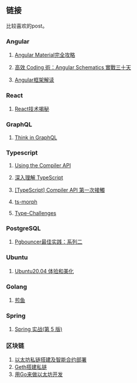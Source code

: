 ## 链接

比较喜欢的post。

### Angular

1. [Angular Material完全攻略](https://ithelp.ithome.com.tw/users/20020617/ironman/1263)

2. [高效 Coding 術：Angular Schematics 實戰三十天](https://ithelp.ithome.com.tw/users/20090728/ironman/2149)

3. [Angular框架解读](https://godbasin.github.io/front-end-playground/angular/deep-into-angular/angular-design-0-prestart.html#%E5%89%8D%E7%AB%AF%E6%A1%86%E6%9E%B6)

### React

1. [React技术揭秘](https://react.iamkasong.com/)

### GraphQL 

1. [Think in GraphQL](https://ithelp.ithome.com.tw/users/20111997/ironman/1878)

### Typescript

1. [Using the Compiler API](https://github.com/Microsoft/TypeScript/wiki/Using-the-Compiler-API)

2. [深入理解 TypeScript](https://jkchao.github.io/typescript-book-chinese/#why)

3. [\[TypeScript\] Compiler API 第一次接觸](https://blog.kevinyang.net/2018/08/17/typescript-compiler/)

4. [ts-morph](https://ts-morph.com/)

5. [Type-Challenges](https://wangtunan.github.io/blog/typescript/challenge.html#%E4%BB%8B%E7%BB%8D)

### PostgreSQL

1. [Pgbouncer最佳实践：系列二](https://www.freeaihub.com/post/102283.html)

### Ubuntu

1. [Ubuntu20.04 体验和美化](https://www.cnblogs.com/woshimrf/p/ubuntu20-04.html)

### Golang

1. [煎鱼](https://eddycjy.com/)

### Spring

1. [Spring 实战(第 5 版)](https://potoyang.gitbook.io/spring-in-action-v5/)


### 区块链

1. [以太坊私链搭建及智能合约部署](https://bolenzhang.github.io/2018/04/29/%e4%bb%a5%e5%a4%aa%e5%9d%8a%e7%a7%81%e9%93%be%e6%90%ad%e5%bb%ba%e5%8f%8a%e6%99%ba%e8%83%bd%e5%90%88%e7%ba%a6%e9%83%a8%e7%bd%b2/)
2. [Geth搭建私链](https://donaldhan.github.io/blockchain/2020/05/19/Geth%e6%90%ad%e5%bb%ba%e7%a7%81%e9%93%be.html)
3. [用Go来做以太坊开发](https://goethereumbook.org/zh/)